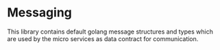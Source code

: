 # Messaging

This library contains default golang message structures and types which are used by the micro services as data contract for communication.